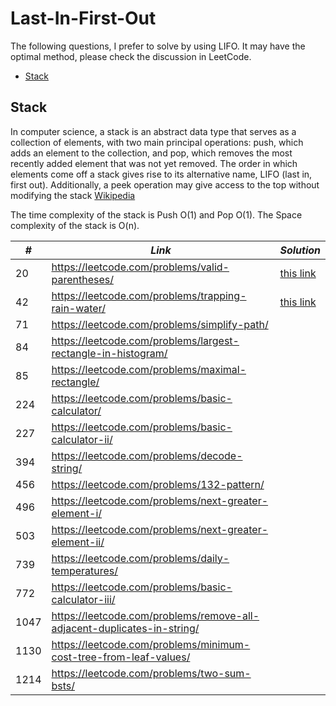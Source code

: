 # Last-In-First-Out

The following questions, I prefer to solve by using LIFO. It may have the optimal method, please check the discussion in LeetCode.  

* [Stack](##Stack)

## Stack

In computer science, a stack is an abstract data type that serves as a collection of elements, with two main principal operations: push, which adds an element to the collection, and pop, which removes the most recently added element that was not yet removed. The order in which elements come off a stack gives rise to its alternative name, LIFO (last in, first out). Additionally, a peek operation may give access to the top without modifying the stack [Wikipedia](https://en.wikipedia.org/wiki/Stack_(abstract_data_type))

The time complexity of the stack is Push O(1) and Pop O(1). The Space complexity of the stack is O(n). 

| *#* | *Link* |*Solution* |
| ---- | --------------------------------- | --------------------------------- |
| 20 | https://leetcode.com/problems/valid-parentheses/ | [this link](../practice/solution/0020_valid_parentheses.py)|
| 42 | https://leetcode.com/problems/trapping-rain-water/ | [this link](../practice/solution/0042_trapping_rain_water.py) |
| 71 | https://leetcode.com/problems/simplify-path/ | |
| 84 | https://leetcode.com/problems/largest-rectangle-in-histogram/ | |
| 85 | https://leetcode.com/problems/maximal-rectangle/ | |
| 224 | https://leetcode.com/problems/basic-calculator/ | |
| 227 | https://leetcode.com/problems/basic-calculator-ii/ | |
| 394 | https://leetcode.com/problems/decode-string/ | |
| 456 | https://leetcode.com/problems/132-pattern/ | |
| 496 | https://leetcode.com/problems/next-greater-element-i/ | |
| 503 | https://leetcode.com/problems/next-greater-element-ii/ | |
| 739 | https://leetcode.com/problems/daily-temperatures/ | |
| 772 | https://leetcode.com/problems/basic-calculator-iii/ | |
| 1047 | https://leetcode.com/problems/remove-all-adjacent-duplicates-in-string/ | |
| 1130 | https://leetcode.com/problems/minimum-cost-tree-from-leaf-values/ | |
| 1214 | https://leetcode.com/problems/two-sum-bsts/ | |
